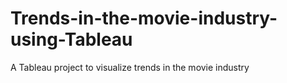 # Trends-in-the-movie-industry-using-Tableau
A Tableau project to visualize trends in the movie industry
